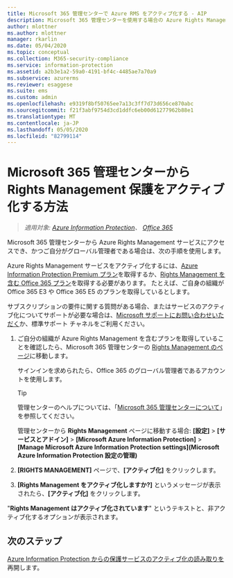 ```yaml
---
title: Microsoft 365 管理センターで Azure RMS をアクティブ化する - AIP
description: Microsoft 365 管理センターを使用する場合の Azure Rights Management サービスのアクティブ化手順。
author: mlottner
ms.author: mlottner
manager: rkarlin
ms.date: 05/04/2020
ms.topic: conceptual
ms.collection: M365-security-compliance
ms.service: information-protection
ms.assetid: a2b3e1a2-59a0-4191-bf4c-4485ae7a70a9
ms.subservice: azurerms
ms.reviewer: esaggese
ms.suite: ems
ms.custom: admin
ms.openlocfilehash: e9319f8bf50765ee7a13c3ff7d73d656ce870abc
ms.sourcegitcommit: f21f3abf9754d3cd1ddfc6eb00d61277962b88e1
ms.translationtype: MT
ms.contentlocale: ja-JP
ms.lasthandoff: 05/05/2020
ms.locfileid: "82799114"
---
```

# <a name="how-to-activate-rights-management-protection-from-the-microsoft-365-admin-center"></a>Microsoft 365 管理センターから Rights Management 保護をアクティブ化する方法

>*適用対象: [Azure Information Protection](https://azure.microsoft.com/pricing/details/information-protection)、 [Office 365](https://download.microsoft.com/download/E/C/F/ECF42E71-4EC0-48FF-AA00-577AC14D5B5C/Azure_Information_Protection_licensing_datasheet_EN-US.pdf)*

Microsoft 365 管理センターから Azure Rights Management サービスにアクセスでき、かつご自分がグローバル管理者である場合は、次の手順を使用します。 

Azure Rights Management サービスをアクティブ化するには、[Azure Information Protection Premium プラン](https://www.microsoft.com/cloud-platform/azure-information-protection-pricing)を取得するか、[Rights Management を含む Office 365 プラン](https://download.microsoft.com/download/E/C/F/ECF42E71-4EC0-48FF-AA00-577AC14D5B5C/Azure_Information_Protection_licensing_datasheet_EN-US.pdf)を取得する必要があります。 たとえば、ご自身の組織が Office 365 E3 や Office 365 E5 のプランを取得しているとします。 

サブスクリプションの要件に関する質問がある場合、またはサービスのアクティブ化についてサポートが必要な場合は、[Microsoft サポートにお問い合わせいただく](information-support.md#to-contact-microsoft-support)か、標準サポート チャネルをご利用ください。

1. ご自分の組織が Azure Rights Management を含むプランを取得していることを確認したら、Microsoft 365 管理センターの [Rights Management のページ](https://account.activedirectory.windowsazure.com/RmsOnline/Manage.aspx)に移動します。
    
    サインインを求められたら、Office 365 のグローバル管理者であるアカウントを使用します。
    
    > [!TIP]
    > 管理センターのヘルプについては、「[Microsoft 365 管理センターについて](/office365/admin/admin-overview/about-the-admin-center)」を参照してください。
    
    管理センターから **Rights Management** ページに移動する場合: **[設定]** > **[サービスとアドイン]** > **[Microsoft Azure Information Protection]** > **[Manage Microsoft Azure Information Protection settings]\(Microsoft Azure Information Protection 設定の管理\)**

2. **[RIGHTS MANAGEMENT]** ページで、**[アクティブ化]** をクリックします。

3. **[Rights Management をアクティブ化しますか?]** というメッセージが表示されたら、**[アクティブ化]** をクリックします。

"**Rights Management はアクティブ化されています**" というテキストと、非アクティブ化するオプションが表示されます。

## <a name="next-steps"></a>次のステップ
[Azure Information Protection からの保護サービスのアクティブ化の読み取りを](activate-service.md#configuring-onboarding-controls-for-a-phased-deployment)再開します。

